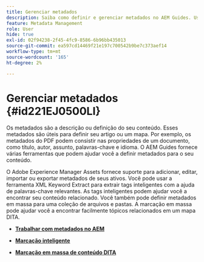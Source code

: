 ```yaml
---
title: Gerenciar metadados
description: Saiba como definir e gerenciar metadados no AEM Guides. Use a marcação inteligente e em massa para localizar facilmente tópicos relacionados em um mapa DITA.
feature: Metadata Management
role: User
hide: true
exl-id: 02f94238-2f45-4fc9-8586-6b96bb435013
source-git-commit: ea597cd14469f21e197c700542b9be7c373aef14
workflow-type: tm+mt
source-wordcount: '165'
ht-degree: 2%

---
```


# Gerenciar metadados {#id221EJ0500LI}

Os metadados são a descrição ou definição do seu conteúdo. Esses metadados são úteis para definir seu artigo ou um mapa. Por exemplo, os metadados do PDF podem consistir nas propriedades de um documento, como título, autor, assunto, palavras-chave e idioma. O AEM Guides fornece várias ferramentas que podem ajudar você a definir metadados para o seu conteúdo.

O Adobe Experience Manager Assets fornece suporte para adicionar, editar, importar ou exportar metadados de seus ativos. Você pode usar a ferramenta XML Keyword Extract para extrair tags inteligentes com a ajuda de palavras-chave relevantes. As tags inteligentes podem ajudar você a encontrar seu conteúdo relacionado. Você também pode definir metadados em massa para uma coleção de arquivos e pastas. A marcação em massa pode ajudar você a encontrar facilmente tópicos relacionados em um mapa DITA.

- **[Trabalhar com metadados no AEM](metadata-dita.md)**

- **[Marcação inteligente](web-editor-smart-tagging.md)**

- **[Marcação em massa de conteúdo DITA](map-editor-bulk-tagging.md)**
